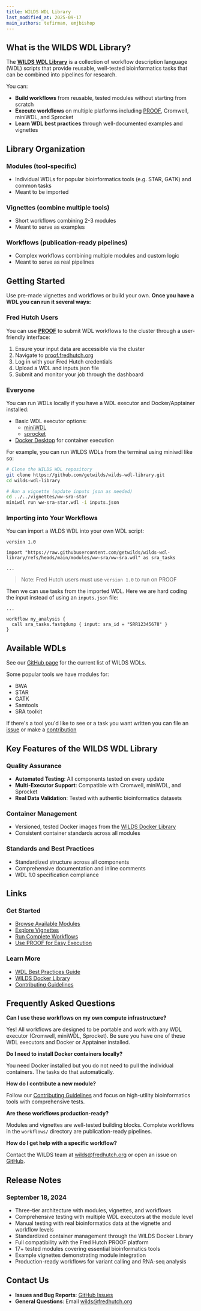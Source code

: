 ```yaml
---
title: WILDS WDL Library
last_modified_at: 2025-09-17
main_authors: tefirman, emjbishop
---
```


## What is the WILDS WDL Library?

The [**WILDS WDL Library**](https://github.com/getwilds/wilds-wdl-library) is a collection of workflow description language (WDL) scripts that provide reusable, well-tested bioinformatics tasks that can be combined into pipelines for research.

You can:

- **Build workflows** from reusable, tested modules without starting from scratch
- **Execute workflows** on multiple platforms including [PROOF](/datascience/proof/), Cromwell, miniWDL, and Sprocket
- **Learn WDL best practices** through well-documented examples and vignettes


## Library Organization

### **Modules (tool-specific)**

- Individual WDLs for popular bioinformatics tools (e.g. STAR, GATK) and common tasks
- Meant to be imported

### **Vignettes (combine multiple tools)**

- Short workflows combining 2-3 modules
- Meant to serve as examples

### **Workflows (publication-ready pipelines)**

- Complex workflows combining multiple modules and custom logic
- Meant to serve as real pipelines


## Getting Started

Use pre-made vignettes and workflows or build your own. **Once you have a WDL you can run it several ways:**

### Fred Hutch Users

You can use **[PROOF](/datascience/proof/)** to submit WDL workflows to the cluster through a user-friendly interface:

1. Ensure your input data are accessible via the cluster
2. Navigate to [proof.fredhutch.org](https://proof.fredhutch.org)
3. Log in with your Fred Hutch credentials
4. Upload a WDL and inputs.json file
5. Submit and monitor your job through the dashboard

### Everyone

You can run WDLs locally if you have a WDL executor and Docker/Apptainer installed:

   - Basic WDL executor options:
       - [miniWDL](https://miniwdl.readthedocs.io/en/latest/getting_started.html#install-miniwdl)
       - [sprocket](https://sprocket.bio/installation.html)
   - [Docker Desktop](https://www.docker.com/get-started/) for container execution


For example, you can run WILDS WDLs from the terminal using miniwdl like so:

```bash
# Clone the WILDS WDL repository
git clone https://github.com/getwilds/wilds-wdl-library.git
cd wilds-wdl-library

# Run a vignette (update inputs json as needed)
cd ../../vignettes/ww-sra-star
miniwdl run ww-sra-star.wdl -i inputs.json
```

### Importing into Your Workflows

You can import a WLDS WDL into your own WDL script:

```wdl
version 1.0

import "https://raw.githubusercontent.com/getwilds/wilds-wdl-library/refs/heads/main/modules/ww-sra/ww-sra.wdl" as sra_tasks

...
```
>Note: Fred Hutch users must use `version 1.0` to run on PROOF

Then we can use tasks from the imported WDL. Here we are hard coding the input instead of using an `inputs.json` file:

```wdl
...

workflow my_analysis {
  call sra_tasks.fastqdump { input: sra_id = "SRR12345678" }
}
```


## Available WDLs

See our [GitHub page](https://github.com/getwilds/wilds-wdl-library?tab=readme-ov-file#available-components) for the current list of WILDS WDLs.

Some popular tools we have modules for:
- BWA
- STAR
- GATK
- Samtools
- SRA toolkit

If there's a tool you'd like to see or a task you want written you can file an [issue](https://github.com/getwilds/wilds-wdl-library/issues) or make a [contribution](https://github.com/getwilds/wilds-wdl-library/blob/main/.github/CONTRIBUTING.md)


## Key Features of the WILDS WDL Library

### **Quality Assurance**
- **Automated Testing**: All components tested on every update
- **Multi-Executor Support**: Compatible with Cromwell, miniWDL, and Sprocket
- **Real Data Validation**: Tested with authentic bioinformatics datasets

### **Container Management**
- Versioned, tested Docker images from the [WILDS Docker Library](https://github.com/getwilds/wilds-docker-library)
- Consistent container standards across all modules

### **Standards and Best Practices**
- Standardized structure across all components
- Comprehensive documentation and inline comments
- WDL 1.0 specification compliance


## Links

### Get Started

- [Browse Available Modules](https://github.com/getwilds/wilds-wdl-library/tree/main/modules)
- [Explore Vignettes](https://github.com/getwilds/wilds-wdl-library/tree/main/vignettes)
- [Run Complete Workflows](https://github.com/getwilds/wilds-wdl-library/tree/main/workflows)
- [Use PROOF for Easy Execution](/datascience/proof/)

### Learn More

- [WDL Best Practices Guide](https://getwilds.org/guide/)
- [WILDS Docker Library](https://github.com/getwilds/wilds-docker-library)
- [Contributing Guidelines](https://github.com/getwilds/wilds-wdl-library/blob/main/.github/CONTRIBUTING.md)


## Frequently Asked Questions

**Can I use these workflows on my own compute infrastructure?**

Yes! All workflows are designed to be portable and work with any WDL executor (Cromwell, miniWDL, Sprocket). Be sure you have one of these WDL executors and Docker or Apptainer installed.

**Do I need to install Docker containers locally?**

You need Docker installed but you do not need to pull the individual containers. The tasks do that automatically.

**How do I contribute a new module?**

Follow our [Contributing Guidelines](https://github.com/getwilds/wilds-wdl-library/blob/main/.github/CONTRIBUTING.md) and focus on high-utility bioinformatics tools with comprehensive tests.

**Are these workflows production-ready?**

Modules and vignettes are well-tested building blocks. Complete workflows in the `workflows/` directory are publication-ready pipelines.

**How do I get help with a specific workflow?**

Contact the WILDS team at wilds@fredhutch.org or open an issue on [GitHub](https://github.com/getwilds/wilds-wdl-library/issues).


## Release Notes

### September 18, 2024
- Three-tier architecture with modules, vignettes, and workflows
- Comprehensive testing with multiple WDL executors at the module level
- Manual testing with real bioinformatics data at the vignette and workflow levels
- Standardized container management through the WILDS Docker Library
- Full compatibility with the Fred Hutch PROOF platform
- 17+ tested modules covering essential bioinformatics tools
- Example vignettes demonstrating module integration
- Production-ready workflows for variant calling and RNA-seq analysis


## Contact Us

- **Issues and Bug Reports**: [GitHub Issues](https://github.com/getwilds/wilds-wdl-library/issues)
- **General Questions**: Email [wilds@fredhutch.org](mailto:wilds@fredhutch.org)
